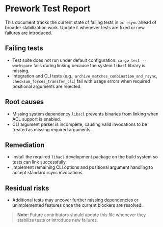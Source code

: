 # Prework Test Report

This document tracks the current state of failing tests in `oc-rsync` ahead of broader stabilization work. Update it whenever tests are fixed or new failures are introduced.

## Failing tests

- Test suite does not run under default configuration: `cargo test --workspace` fails during linking because the system `libacl` library is missing.
- Integration and CLI tests (e.g., `archive_matches_combination_and_rsync`, `checksum_forces_transfer_cli`) fail with usage errors when required positional arguments are rejected.

## Root causes

- Missing system dependency `libacl` prevents binaries from linking when ACL support is enabled.
- CLI argument parser is incomplete, causing valid invocations to be treated as missing required arguments.

## Remediation

- Install the required `libacl` development package on the build system so tests can link successfully.
- Implement remaining CLI options and positional argument handling to accept standard rsync invocations.

## Residual risks

- Additional tests may uncover further missing dependencies or unimplemented features once the current blockers are resolved.

> **Note:** Future contributors should update this file whenever they stabilize tests or introduce new failures.
